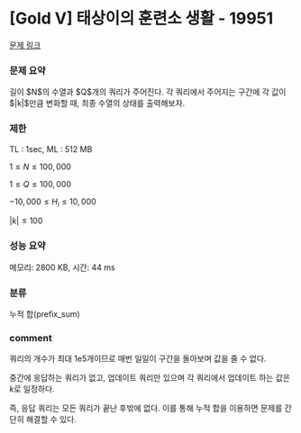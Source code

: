 # [Gold V] 태상이의 훈련소 생활 - 19951

[문제 링크](https://www.acmicpc.net/problem/19951)

### 문제 요약

<p> 길이 $N$의 수열과 $Q$개의 쿼리가 주어진다. 각 쿼리에서 주어지는 구간에 각 값이 $|k|$만큼 변화할 때, 최종 수열의 상태를 출력해보자. </p>

### 제한

TL : 1sec, ML : 512 MB

$1 ≤ N ≤ 100,000$

$1 ≤ Q ≤ 100,000$

$-10,000 ≤ H_i ≤ 10,000$

$|k| ≤ 100$

### 성능 요약

메모리: 2800 KB, 시간: 44 ms

### 분류

누적 합(prefix_sum)

### comment

쿼리의 개수가 최대 1e5개이므로 매번 일일이 구간을 돌아보며 값을 줄 수 없다.

중간에 응답하는 쿼리가 없고, 업데이트 쿼리만 있으며 각 쿼리에서 업데이트 하는 값은 $k$로 일정하다.

즉, 응답 쿼리는 모든 쿼리가 끝난 후밖에 없다. 이를 통해 누적 합을 이용하면 문제를 간단히 해결할 수 있다.
